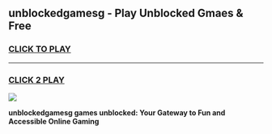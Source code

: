 
## unblockedgamesg - Play Unblocked Gmaes & Free
<h3>
<a href="https://news.freeplayer.one?title=unblockedgamesg&ref=16F">CLICK TO PLAY</a></h3>
<hr>

<h3>
<a href="https://news.freeplayer.one?title=unblockedgamesg&ref=16F">CLICK 2 PLAY</a>
  
</h3>

<a href="https://news.freeplayer.one?title=unblockedgamesg&ref=16F/"><img src="https://clearcache.store/games.png"></a>


**unblockedgamesg games unblocked: Your Gateway to Fun and Accessible Online Gaming**
